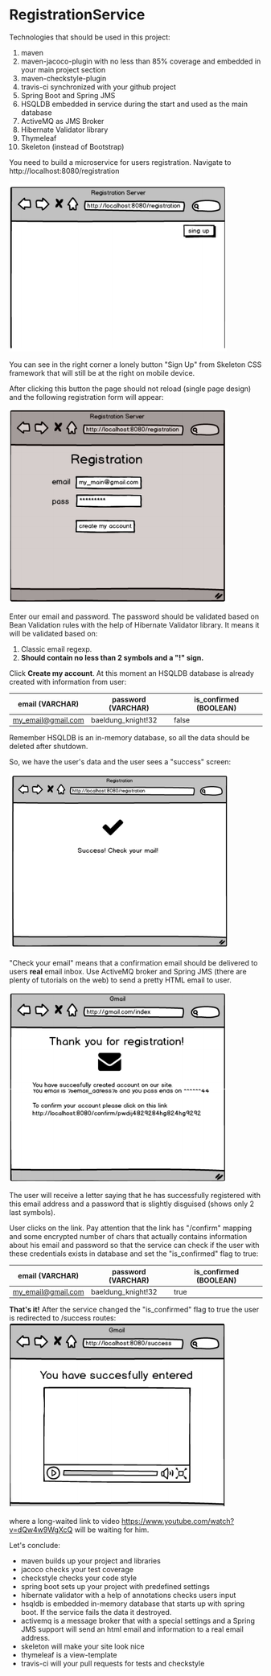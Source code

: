 # RegistrationService

Technologies that should be used in this project:

1. maven
2. maven-jacoco-plugin with no less than 85% coverage and embedded in your main project <build> section
3. maven-checkstyle-plugin
4. travis-ci synchronized with your github project
5. Spring Boot and Spring JMS
6. HSQLDB embedded in service during the start and used as the main database
7. ActiveMQ as JMS Broker
8. Hibernate Validator library
9. Thymeleaf
10. Skeleton (instead of Bootstrap)

You need to build a microservice for users registration. Navigate to http://localhost:8080/registration

![Screenshot1](https://raw.githubusercontent.com/RamanujamTeam/RegistrationService/master/src/main/resources/img/1.png)

You can see in the right corner a lonely button "Sign Up" from Skeleton CSS framework that will still be at the right on mobile device.

After clicking this button the page should not reload (single page design) and the following registration form will appear:

![Screenshot2](https://raw.githubusercontent.com/RamanujamTeam/RegistrationService/master/src/main/resources/img/2.png)

Enter our email and password. The password should be validated based on Bean Validation rules with the help of Hibernate Validator library. It means it will be validated based on:

1. Classic email regexp.
2. **Should contain no less than 2 symbols and a "!" sign.**

Click **Create my account**.
At this moment an HSQLDB database is already created with information from user:

| email (VARCHAR)    | password (VARCHAR) | is_confirmed (BOOLEAN) |
|--------------------|--------------------|------------------------|
| my_email@gmail.com | baeldung_knight!32 |          false         |

Remember HSQLDB is an in-memory database, so all the data should be deleted after shutdown.

So, we have the user's data and the user sees a "success" screen:

![Screenshot3](https://raw.githubusercontent.com/RamanujamTeam/RegistrationService/master/src/main/resources/img/3.png)

"Check your email" means that a confirmation email should be delivered to users **real** email inbox. Use ActiveMQ broker and Spring JMS (there are plenty of tutorials on the web) to send a pretty HTML email to user. 

![Screenshot4](https://raw.githubusercontent.com/RamanujamTeam/RegistrationService/master/src/main/resources/img/4.png)

The user will receive a letter saying that he has successfully registered with this email address and a password that is slightly disguised (shows only 2 last symbols).

User clicks on the link. Pay attention that the link has "/confirm" mapping and some encrypted number of chars that actually contains information about his email and password so that the service can check if the user with these credentials exists in database and set the "is_confirmed" flag to true:

| email (VARCHAR)    | password (VARCHAR) | is_confirmed (BOOLEAN) |
|--------------------|--------------------|------------------------|
| my_email@gmail.com | baeldung_knight!32 |          true          |


**That's it!**
After the service changed the "is_confirmed" flag to true the user is redirected to /success routes:
![Screenshot5](https://raw.githubusercontent.com/RamanujamTeam/RegistrationService/master/src/main/resources/img/5.png)

where a long-waited link to video https://www.youtube.com/watch?v=dQw4w9WgXcQ will be waiting for him.

Let's conclude:
* maven builds up your project and libraries
* jacoco checks your test coverage
* checkstyle checks your code style
* spring boot sets up your project with predefined settings
* hibernate validator with a help of annotations checks users input
* hsqldb is embedded in-memory database that starts up with spring boot. If the service fails the data it destroyed.
* activemq is a message broker that with a special settings and a Spring JMS support will send an html email and information to a real email address.
* skeleton will make your site look nice
* thymeleaf is a view-template
* travis-ci will your pull requests for tests and checkstyle


